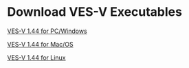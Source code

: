 # Download VES-V Executables 

<a href="http://www.perspectx.com/VES-V/NOAA_VES-V_v144_PC.zip" target="_blank">VES-V 1.44 for PC/Windows</a>

[VES-V 1.44 for Mac/OS](https://www.perspectx.com/VES-V/NOAA_VES-V_v144_OSX.zip)

[VES-V 1.44 for Linux](https://www.perspectx.com/VES-V/NOAA_VES-V_v144_linux.zip)
